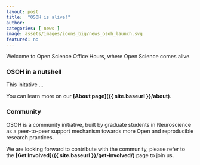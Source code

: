```yaml
---
layout: post
title:  "OSOH is alive!"
author: 
categories: [ news ]
image: assets/images/icons_big/news_osoh_launch.svg
featured: no
---
```

<!--- This first line will be displayed on the landing page with the Post title--->
Welcome to Open Science Office Hours, where Open Science comes alive.

### OSOH in a nutshell
This initative ...

You can learn more on our **[About page]({{ site.baseurl }}/about)**.


### Community
OSOH is a community initiative, built by graduate students in Neuroscience as a peer-to-peer support mechanism towards
more Open and reproducible research practices. 

We are looking forward to contribute with the community, please refer to the **[Get Involved]({{ site.baseurl }}/get-involved/)** page to join us.